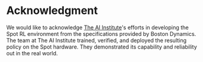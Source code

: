 # Acknowledgment

We would like to acknowledge [The AI Institute](https://theaiinstitute.com/)'s efforts in developing
the Spot RL environment from the specifications provided by Boston Dynamics.
The team at The AI Institute trained, verified, and deployed the resulting policy on the Spot hardware.
They demonstrated its capability and reliability out in the real world.

